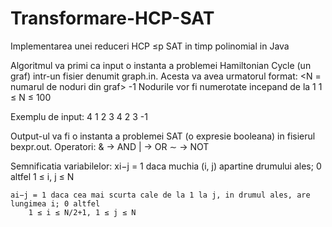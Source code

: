 # Transformare-HCP-SAT
Implementarea unei reduceri HCP ≤p SAT in timp polinomial in Java

Algoritmul va primi ca input o instanta a problemei Hamiltonian Cycle (un graf) intr-un fisier denumit graph.in. Acesta va avea urmatorul format:
<N = numarul de noduri din graf>
<muchie simbolozata prin nodurile intre care se afla>
-1
Nodurile vor fi numerotate incepand de la 1
1 ≤ N ≤ 100

Exemplu de input:
4
1 2
3 4
2 3
-1

Output-ul va fi o instanta a problemei SAT (o expresie booleana) in fisierul bexpr.out.
Operatori:
	& -> AND
	| -> OR
	∼ -> NOT

Semnificatia variabilelor:
	xi−j = 1 daca muchia (i, j) apartine drumului ales; 0 altfel
		1 ≤ i, j ≤ N

	ai−j = 1 daca cea mai scurta cale de la 1 la j, in drumul ales, are lungimea i; 0 altfel
		1 ≤ i ≤ N/2+1, 1 ≤ j ≤ N

